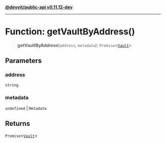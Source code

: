 [**@devvit/public-api v0.11.12-dev**](../../README.md)

---

# Function: getVaultByAddress()

> **getVaultByAddress**(`address`, `metadata`): `Promise`\<[`Vault`](../type-aliases/Vault.md)\>

## Parameters

### address

`string`

### metadata

`undefined` | `Metadata`

## Returns

`Promise`\<[`Vault`](../type-aliases/Vault.md)\>
